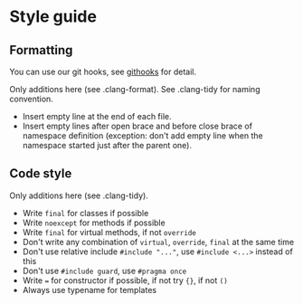 # Style guide

## Formatting

You can use our git hooks, see [githooks](../.githooks) for detail.

Only additions here (see .clang-format). See .clang-tidy for naming convention.

* Insert empty line at the end of each file.
* Insert empty lines after open brace and before close brace of namespace definition
  (exception: don't add empty line when the namespace started just after the parent one).

## Code style

Only additions here (see .clang-tidy).

* Write `final` for classes if possible
* Write `noexcept` for methods if possible
* Write `final` for virtual methods, if not `override`
* Don't write any combination of `virtual`, `override`, `final` at the same time
* Don't use relative include `#include "..."`, use `#include <...>` instead of this
* Don't use `#include guard`, use `#pragma once`
* Write `=` for constructor if possible, if not try `{}`, if not `()`
* Always use typename for templates

